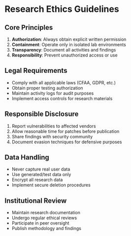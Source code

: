 # Research Ethics Guidelines

## Core Principles

1. **Authorization**: Always obtain explicit written permission
2. **Containment**: Operate only in isolated lab environments
3. **Transparency**: Document all activities and findings
4. **Responsibility**: Prevent unauthorized access or use

## Legal Requirements

- Comply with all applicable laws (CFAA, GDPR, etc.)
- Obtain proper testing authorization
- Maintain activity logs for audit purposes
- Implement access controls for research materials

## Responsible Disclosure

1. Report vulnerabilities to affected vendors
2. Allow reasonable time for patches before publication
3. Share findings with security community
4. Document evasion techniques for defensive purposes

## Data Handling

- Never capture real user data
- Use generated/test data only
- Encrypt all research data
- Implement secure deletion procedures

## Institutional Review

- Maintain research documentation
- Undergo regular ethical reviews
- Participate in peer oversight
- Publish methodology and findings
